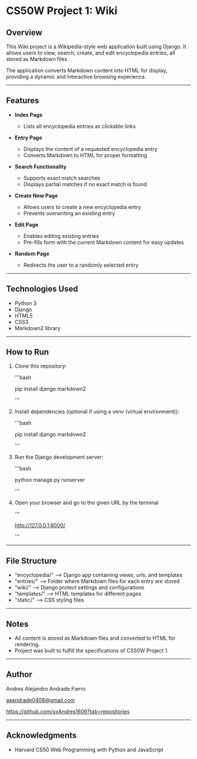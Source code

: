 # CS50W Project 1: Wiki

## Overview

This Wiki project is a Wikipedia-style web application built using Django. It allows users to view, search, create, and edit encyclopedia entries, all stored as Markdown files.

The application converts Markdown content into HTML for display, providing a dynamic and interactive browsing experience.

---

## Features

- **Index Page**
  - Lists all encyclopedia entries as clickable links


- **Entry Page**
  - Displays the content of a requested encyclopedia entry
  - Converts Markdown to HTML for proper formatting

- **Search Functionality**
  - Supports exact match searches
  - Displays partial matches if no exact match is found

- **Create New Page**
  - Allows users to create a new encyclopedia entry
  - Prevents overwriting an existing entry

- **Edit Page**
  - Enables editing existing entries
  - Pre-fills form with the current Markdown content for easy updates

- **Random Page**
  - Redirects the user to a randomly selected entry
 
---

## Technologies Used

- Python 3
- Django
- HTML5
- CSS3
- Markdown2 library

---

## How to Run

1. Clone this repository:

    '''bash
   
     pip install django markdown2
   
     '''

2. Install dependencies (optional if using a venv (virtual environment)):

   '''bash
   
   pip install django markdown2
   
   '''

4. Run the Django development server:
   
     '''bash
   
     python manage.py runserver
   
     '''

5. Open your browser and go to the given URL by the terminal
   
    '''
  
    http://127.0.0.1:8000/
  
    '''
---

## File Structure

- "encyclopedia/" --> Django app containing views, urls, and templates
- "entries/" --> Folder where Markdown files for each entry are stored
- "wiki/" --> Django protect settings and configurations
- "templates/" --> HTML templates for different pages
- "static/" --> CSS styling files

---

## Notes

- All content is stored as Markdown files and converted to HTML for rendering.
- Project was built to fulfill the specifications of CS50W Project 1.

---

## Author

Andres Alejandro Andrade Fierro

aaandrade0408@gmail.com

https://github.com/xxAndres1606?tab=repositories

---

## Acknowledgments

- Harvard CS50 Web Programming with Python and JavaScript
